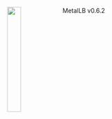<img align="left" src="/images/logo.png" width="25%"></img>
MetalLB v0.6.2
<p style="clear: both"></p>
